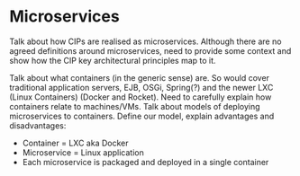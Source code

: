 # Microservices

Talk about how CIPs are realised as microservices.
Although there are no agreed definitions around microservices, need to provide some
context and show how the CIP key architectural principles map to it.

Talk about what containers (in the generic sense) are. So would cover traditional
application servers, EJB, OSGi, Spring(?) and the newer LXC (Linux Containers) (Docker and Rocket).
Need to carefully explain how containers relate to machines/VMs. Talk about models of
deploying microservices to containers. Define our model, explain advantages and disadvantages:
* Container = LXC aka Docker
* Microservice = Linux application
* Each microservice is packaged and deployed in a single container
